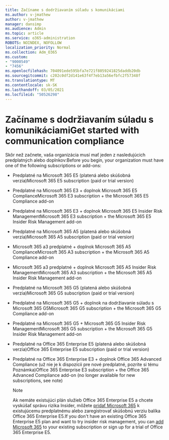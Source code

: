 ```yaml
---
title: Začíname s dodržiavaním súladu s komunikáciami
ms.author: v-jmathew
author: v-jmathew
manager: dansimp
ms.audience: Admin
ms.topic: article
ms.service: o365-administration
ROBOTS: NOINDEX, NOFOLLOW
localization_priority: Normal
ms.collection: Adm_O365
ms.custom:
- "9000549"
- "7456"
ms.openlocfilehash: 704091ede595bfa7e721f8059241825daddb20db
ms.sourcegitcommit: c202c0df2d141e63f4f7eb13a56efbfc2f57348f
ms.translationtype: MT
ms.contentlocale: sk-SK
ms.lasthandoff: 03/05/2021
ms.locfileid: "50526298"
---
```

# <a name="get-started-with-communication-compliance"></a><span data-ttu-id="bd432-102">Začíname s dodržiavaním súladu s komunikáciami</span><span class="sxs-lookup"><span data-stu-id="bd432-102">Get started with communication compliance</span></span>

<span data-ttu-id="bd432-103">Skôr než začnete, vaša organizácia musí mať jeden z nasledujúcich predplatných alebo doplnkov:</span><span class="sxs-lookup"><span data-stu-id="bd432-103">Before you begin, your organization must have one of the following subscriptions or add-ons:</span></span>

* <span data-ttu-id="bd432-104">Predplatné na Microsoft 365 E5 (platená alebo skúšobná verzia)</span><span class="sxs-lookup"><span data-stu-id="bd432-104">Microsoft 365 E5 subscription (paid or trial version)</span></span>
* <span data-ttu-id="bd432-105">Predplatné na Microsoft 365 E3 + doplnok Microsoft 365 E5 Compliance</span><span class="sxs-lookup"><span data-stu-id="bd432-105">Microsoft 365 E3 subscription + the Microsoft 365 E5 Compliance add-on</span></span>
* <span data-ttu-id="bd432-106">Predplatné na Microsoft 365 E3 + doplnok Microsoft 365 E5 Insider Risk Management</span><span class="sxs-lookup"><span data-stu-id="bd432-106">Microsoft 365 E3 subscription + the Microsoft 365 E5 Insider Risk Management add-on</span></span>
* <span data-ttu-id="bd432-107">Predplatné na Microsoft 365 A5 (platená alebo skúšobná verzia)</span><span class="sxs-lookup"><span data-stu-id="bd432-107">Microsoft 365 A5 subscription (paid or trial version)</span></span>
* <span data-ttu-id="bd432-108">Microsoft 365 a3 predplatné + doplnok Microsoft 365 A5 Compliance</span><span class="sxs-lookup"><span data-stu-id="bd432-108">Microsoft 365 A3 subscription + the Microsoft 365 A5 Compliance add-on</span></span>
* <span data-ttu-id="bd432-109">Microsoft 365 a3 predplatné + doplnok Microsoft 365 A5 Insider Risk Management</span><span class="sxs-lookup"><span data-stu-id="bd432-109">Microsoft 365 A3 subscription + the Microsoft 365 A5 Insider Risk Management add-on</span></span>
* <span data-ttu-id="bd432-110">Predplatné na Microsoft 365 G5 (platená alebo skúšobná verzia)</span><span class="sxs-lookup"><span data-stu-id="bd432-110">Microsoft 365 G5 subscription (paid or trial version)</span></span>
* <span data-ttu-id="bd432-111">Predplatné na Microsoft 365 G5 + doplnok na dodržiavanie súladu s Microsoft 365 G5</span><span class="sxs-lookup"><span data-stu-id="bd432-111">Microsoft 365 G5 subscription + the Microsoft 365 G5 Compliance add-on</span></span>
* <span data-ttu-id="bd432-112">Predplatné na Microsoft 365 G5 + Microsoft 365 G5 Insider Risk Management</span><span class="sxs-lookup"><span data-stu-id="bd432-112">Microsoft 365 G5 subscription + the Microsoft 365 G5 Insider Risk Management add-on</span></span>
* <span data-ttu-id="bd432-113">Predplatné na Office 365 Enterprise E5 (platená alebo skúšobná verzia)</span><span class="sxs-lookup"><span data-stu-id="bd432-113">Office 365 Enterprise E5 subscription (paid or trial version)</span></span>
* <span data-ttu-id="bd432-114">Predplatné na Office 365 Enterprise E3 + doplnok Office 365 Advanced Compliance (už nie je k dispozícii pre nové predplatné, pozrite si tému Poznámka)</span><span class="sxs-lookup"><span data-stu-id="bd432-114">Office 365 Enterprise E3 subscription + the Office 365 Advanced Compliance add-on (no longer available for new subscriptions, see note)</span></span>

    > [!NOTE]
    > <span data-ttu-id="bd432-115">Ak nemáte existujúci plán služieb Office 365 Enterprise E5 a chcete vyskúšať správu rizika Insider, môžete [pridať Microsoft 365](https://go.microsoft.com/fwlink/?linkid=2130508) k existujúcemu predplatnému alebo zaregistrovať skúšobnú verziu balíka Office 365 Enterprise E5.</span><span class="sxs-lookup"><span data-stu-id="bd432-115">If you don't have an existing Office 365 Enterprise E5 plan and want to try insider risk management, you can [add Microsoft 365](https://go.microsoft.com/fwlink/?linkid=2130508) to your existing subscription or sign up for a trial of Office 365 Enterprise E5.</span></span>
